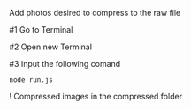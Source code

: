 Add photos desired to compress to the raw file

#1 Go to Terminal

#2 Open new Terminal

#3 Input the following comand

```
node run.js
```

! Compressed images in the compressed folder
